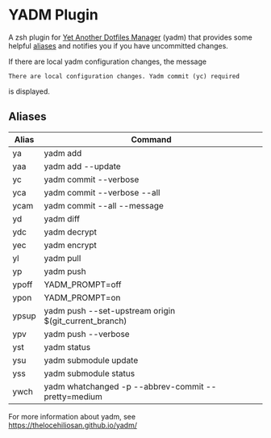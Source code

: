 # YADM Plugin

A zsh plugin for [Yet Another Dotfiles Manager](https://thelocehiliosan.github.io/yadm/) (yadm) that provides some helpful [aliases](#aliases) and notifies you if you have uncommitted changes.

If there are local yadm configuration changes, the message

```
There are local configuration changes. Yadm commit (yc) required
```

is displayed.

## Aliases

| Alias | Command                                               |
|-------|-------------------------------------------------------|
|    ya | yadm add                                              |
|   yaa | yadm add --update                                     |
|    yc | yadm commit --verbose                                 |
|   yca | yadm commit --verbose --all                           |
|  ycam | yadm commit --all --message                           |
|    yd | yadm diff                                             |
|   ydc | yadm decrypt                                          |
|   yec | yadm encrypt                                          |
|    yl | yadm pull                                             |
|    yp | yadm push                                             |
| ypoff | YADM_PROMPT=off                                       |
|  ypon | YADM_PROMPT=on                                        |
| ypsup | yadm push --set-upstream origin $(git_current_branch) |
|   ypv | yadm push --verbose                                   |
|   yst | yadm status                                           |
|   ysu | yadm submodule update                                 |
|   yss | yadm submodule status                                 |
|  ywch | yadm whatchanged -p --abbrev-commit --pretty=medium   |

For more information about yadm, see https://thelocehiliosan.github.io/yadm/
